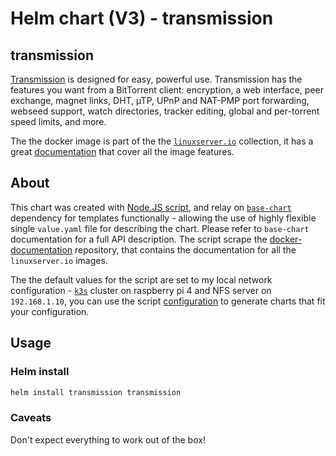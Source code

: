 # Helm chart (V3) - transmission

## transmission

[Transmission](https://www.transmissionbt.com/) is designed for easy, powerful use. Transmission has the features you want from a BitTorrent client: encryption, a web interface, peer exchange, magnet links, DHT, µTP, UPnP and NAT-PMP port forwarding, webseed support, watch directories, tracker editing, global and per-torrent speed limits, and more.

The the docker image is part of the the [`linuxserver.io`](https://www.linuxserver.io/) collection, it has a great [documentation](https://github.com/linuxserver/docker-transmission) that cover all the image features.

## About

This chart was created with [Node.JS script](https://ekavallieri.github.io/public-helm-charts//scripts/nodejs), and relay on [`base-chart`](https://ekavallieri.github.io/public-helm-charts//base-chart) dependency for templates functionally - allowing the use of highly flexible single `value.yaml` file for describing the chart. Please refer to `base-chart` documentation for a full API description. The script scrape the [docker-documentation](https://github.com/linuxserver/docker-documentation) repository, that contains the documentation for all the `linuxserver.io` images.

The the default values for the script are set to my local network configuration - [`k3s`](https://k3s.io/) cluster on raspberry pi 4 and NFS server on `192.168.1.10`, you can use the script [configuration](https://ekavallieri.github.io/public-helm-charts//scripts/nodejs/config.js) to generate charts that fit your configuration.


## Usage

### Helm install

```bash
helm install transmission transmission
```

### Caveats

Don't expect everything to work out of the box!
